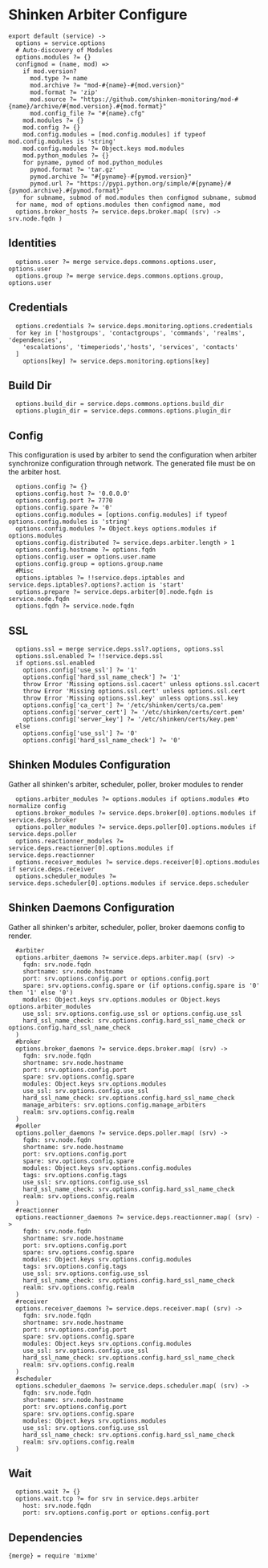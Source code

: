 
# Shinken Arbiter Configure

    export default (service) ->
      options = service.options
      # Auto-discovery of Modules
      options.modules ?= {}
      configmod = (name, mod) =>
        if mod.version?
          mod.type ?= name
          mod.archive ?= "mod-#{name}-#{mod.version}"
          mod.format ?= 'zip'
          mod.source ?= "https://github.com/shinken-monitoring/mod-#{name}/archive/#{mod.version}.#{mod.format}"
          mod.config_file ?= "#{name}.cfg"
        mod.modules ?= {}
        mod.config ?= {}
        mod.config.modules = [mod.config.modules] if typeof mod.config.modules is 'string'
        mod.config.modules ?= Object.keys mod.modules
        mod.python_modules ?= {}
        for pyname, pymod of mod.python_modules
          pymod.format ?= 'tar.gz'
          pymod.archive ?= "#{pyname}-#{pymod.version}"
          pymod.url ?= "https://pypi.python.org/simple/#{pyname}/#{pymod.archive}.#{pymod.format}"
        for subname, submod of mod.modules then configmod subname, submod
      for name, mod of options.modules then configmod name, mod
      options.broker_hosts ?= service.deps.broker.map( (srv) -> srv.node.fqdn )

## Identities

      options.user ?= merge service.deps.commons.options.user, options.user
      options.group ?= merge service.deps.commons.options.group, options.user

## Credentials
      
      options.credentials ?= service.deps.monitoring.options.credentials
      for key in ['hostgroups', 'contactgroups', 'commands', 'realms', 'dependencies', 
        'escalations', 'timeperiods','hosts', 'services', 'contacts'
      ]
        options[key] ?= service.deps.monitoring.options[key]

## Build Dir

      options.build_dir = service.deps.commons.options.build_dir
      options.plugin_dir = service.deps.commons.options.plugin_dir

## Config

This configuration is used by arbiter to send the configuration when arbiter
synchronize configuration through network. The generated file must be on the
arbiter host.

      options.config ?= {}
      options.config.host ?= '0.0.0.0'
      options.config.port ?= 7770
      options.config.spare ?= '0'
      options.config.modules = [options.config.modules] if typeof options.config.modules is 'string'
      options.config.modules ?= Object.keys options.modules if options.modules
      options.config.distributed ?= service.deps.arbiter.length > 1
      options.config.hostname ?= options.fqdn
      options.config.user = options.user.name
      options.config.group = options.group.name
      #Misc
      options.iptables ?= !!service.deps.iptables and service.deps.iptables?.options?.action is 'start'
      options.prepare ?= service.deps.arbiter[0].node.fqdn is service.node.fqdn
      options.fqdn ?= service.node.fqdn

## SSL

      options.ssl = merge service.deps.ssl?.options, options.ssl
      options.ssl.enabled ?= !!service.deps.ssl
      if options.ssl.enabled
        options.config['use_ssl'] ?= '1'
        options.config['hard_ssl_name_check'] ?= '1'
        throw Error 'Missing options.ssl.cacert' unless options.ssl.cacert
        throw Error 'Missing options.ssl.cert' unless options.ssl.cert
        throw Error 'Missing options.ssl.key' unless options.ssl.key
        options.config['ca_cert'] ?= '/etc/shinken/certs/ca.pem'
        options.config['server_cert'] ?= '/etc/shinken/certs/cert.pem'
        options.config['server_key'] ?= '/etc/shinken/certs/key.pem'
      else
        options.config['use_ssl'] ?= '0'
        options.config['hard_ssl_name_check'] ?= '0'

## Shinken Modules Configuration
Gather all shinken's arbiter, scheduler, poller, broker modules to render

      options.arbiter_modules ?= options.modules if options.modules #to normalize config
      options.broker_modules ?= service.deps.broker[0].options.modules if service.deps.broker
      options.poller_modules ?= service.deps.poller[0].options.modules if service.deps.poller
      options.reactionner_modules ?= service.deps.reactionner[0].options.modules if service.deps.reactionner
      options.receiver_modules ?= service.deps.receiver[0].options.modules if service.deps.receiver
      options.scheduler_modules ?= service.deps.scheduler[0].options.modules if service.deps.scheduler

## Shinken Daemons Configuration
Gather all shinken's arbiter, scheduler, poller, broker daemons config to render.

      #arbiter
      options.arbiter_daemons ?= service.deps.arbiter.map( (srv) ->
        fqdn: srv.node.fqdn
        shortname: srv.node.hostname
        port: srv.options.config.port or options.config.port
        spare: srv.options.config.spare or (if options.config.spare is '0' then '1' else '0')
        modules: Object.keys srv.options.modules or Object.keys options.arbiter_modules
        use_ssl: srv.options.config.use_ssl or options.config.use_ssl
        hard_ssl_name_check: srv.options.config.hard_ssl_name_check or options.config.hard_ssl_name_check
      )
      #broker
      options.broker_daemons ?= service.deps.broker.map( (srv) ->
        fqdn: srv.node.fqdn
        shortname: srv.node.hostname
        port: srv.options.config.port
        spare: srv.options.config.spare
        modules: Object.keys srv.options.modules
        use_ssl: srv.options.config.use_ssl
        hard_ssl_name_check: srv.options.config.hard_ssl_name_check
        manage_arbiters: srv.options.config.manage_arbiters
        realm: srv.options.config.realm
      )
      #poller
      options.poller_daemons ?= service.deps.poller.map( (srv) ->
        fqdn: srv.node.fqdn
        shortname: srv.node.hostname
        port: srv.options.config.port
        spare: srv.options.config.spare
        modules: Object.keys srv.options.config.modules
        tags: srv.options.config.tags
        use_ssl: srv.options.config.use_ssl
        hard_ssl_name_check: srv.options.config.hard_ssl_name_check
        realm: srv.options.config.realm
      )
      #reactionner
      options.reactionner_daemons ?= service.deps.reactionner.map( (srv) ->
        fqdn: srv.node.fqdn
        shortname: srv.node.hostname
        port: srv.options.config.port
        spare: srv.options.config.spare
        modules: Object.keys srv.options.config.modules
        tags: srv.options.config.tags
        use_ssl: srv.options.config.use_ssl
        hard_ssl_name_check: srv.options.config.hard_ssl_name_check
        realm: srv.options.config.realm
      )
      #receiver
      options.receiver_daemons ?= service.deps.receiver.map( (srv) ->
        fqdn: srv.node.fqdn
        shortname: srv.node.hostname
        port: srv.options.config.port
        spare: srv.options.config.spare
        modules: Object.keys srv.options.config.modules
        use_ssl: srv.options.config.use_ssl
        hard_ssl_name_check: srv.options.config.hard_ssl_name_check
        realm: srv.options.config.realm
      )
      #scheduler
      options.scheduler_daemons ?= service.deps.scheduler.map( (srv) ->
        fqdn: srv.node.fqdn
        shortname: srv.node.hostname
        port: srv.options.config.port
        spare: srv.options.config.spare
        modules: Object.keys srv.options.modules
        use_ssl: srv.options.config.use_ssl
        hard_ssl_name_check: srv.options.config.hard_ssl_name_check
        realm: srv.options.config.realm
      )
            
## Wait

      options.wait ?= {}
      options.wait.tcp ?= for srv in service.deps.arbiter
        host: srv.node.fqdn
        port: srv.options.config.port or options.config.port

## Dependencies

    {merge} = require 'mixme'

